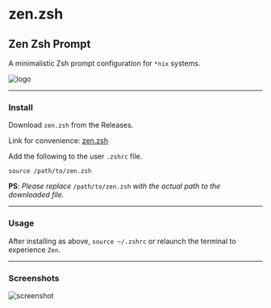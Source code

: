 # zen.zsh

## Zen Zsh Prompt

A minimalistic Zsh prompt configuration for `*nix` systems.

![logo][zen_logo]

---

### Install

Download `zen.zsh` from the Releases.

Link for convenience: [zen.zsh][zen_zsh]

Add the following to the user `.zshrc` file.

```
source /path/to/zen.zsh
```

**PS**: _Please replace_ `/path/to/zen.zsh` _with the actual path to the downloaded file._

---

### Usage

After installing as above, `source ~/.zshrc` or relaunch the terminal to experience `Zen`.

---

### Screenshots

![screenshot][zen_img_01]

<!-- Links -->
[zen_zsh]: https://github.com/cybardev/zen.zsh/releases/download/v1.0/zen.zsh
[zen_logo]: https://user-images.githubusercontent.com/50134239/161451438-d0e8a48d-5440-4a82-a6c7-8e47fdce71b2.png
[zen_img_01]: https://user-images.githubusercontent.com/50134239/161451586-5a9d8078-7969-45b8-a59a-17665b6e1ab1.png
